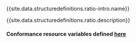 {{site.data.structuredefinitions.ratio-intro.name}}

{{site.data.structuredefinitions.ratio.description}}

#### Conformance resource variables defined [here](http://wiki.hl7.org/index.php?title=IG_Publisher_Documentation#Jekyll)

